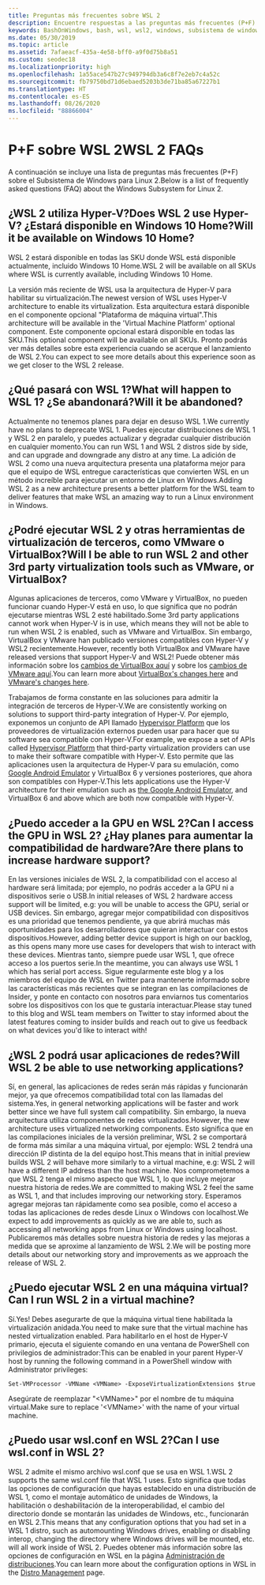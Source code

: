 ```yaml
---
title: Preguntas más frecuentes sobre WSL 2
description: Encuentre respuestas a las preguntas más frecuentes (P+F) sobre el Subsistema de Windows para Linux 2, como "¿Puedo ejecutar WSL 2 en una máquina virtual?".
keywords: BashOnWindows, bash, wsl, wsl2, windows, subsistema de windows para linux, subsistemawindows, ubuntu, debian, suse, windows 10, instalación
ms.date: 05/30/2019
ms.topic: article
ms.assetid: 7afaeacf-435a-4e58-bff0-a9f0d75b8a51
ms.custom: seodec18
ms.localizationpriority: high
ms.openlocfilehash: 1a55ace547b27c949794db3a6c8f7e2eb7c4a52c
ms.sourcegitcommit: fb79750bd71d6ebaed5203b3de71ba85a67227b1
ms.translationtype: HT
ms.contentlocale: es-ES
ms.lasthandoff: 08/26/2020
ms.locfileid: "88866004"
---
```

# <a name="wsl-2-faqs"></a><span data-ttu-id="a6445-104">P+F sobre WSL 2</span><span class="sxs-lookup"><span data-stu-id="a6445-104">WSL 2 FAQs</span></span>

<span data-ttu-id="a6445-105">A continuación se incluye una lista de preguntas más frecuentes (P+F) sobre el Subsistema de Windows para Linux 2.</span><span class="sxs-lookup"><span data-stu-id="a6445-105">Below is a list of frequently asked questions (FAQ) about the Windows Subsystem for Linux 2.</span></span>

## <a name="does-wsl-2-use-hyper-v-will-it-be-available-on-windows-10-home"></a><span data-ttu-id="a6445-106">¿WSL 2 utiliza Hyper-V?</span><span class="sxs-lookup"><span data-stu-id="a6445-106">Does WSL 2 use Hyper-V?</span></span> <span data-ttu-id="a6445-107">¿Estará disponible en Windows 10 Home?</span><span class="sxs-lookup"><span data-stu-id="a6445-107">Will it be available on Windows 10 Home?</span></span>

<span data-ttu-id="a6445-108">WSL 2 estará disponible en todas las SKU donde WSL está disponible actualmente, incluido Windows 10 Home.</span><span class="sxs-lookup"><span data-stu-id="a6445-108">WSL 2 will be available on all SKUs where WSL is currently available, including Windows 10 Home.</span></span>

<span data-ttu-id="a6445-109">La versión más reciente de WSL usa la arquitectura de Hyper-V para habilitar su virtualización.</span><span class="sxs-lookup"><span data-stu-id="a6445-109">The newest version of WSL uses Hyper-V architecture to enable its virtualization.</span></span> <span data-ttu-id="a6445-110">Esta arquitectura estará disponible en el componente opcional "Plataforma de máquina virtual".</span><span class="sxs-lookup"><span data-stu-id="a6445-110">This architecture will be available in the 'Virtual Machine Platform' optional component.</span></span> <span data-ttu-id="a6445-111">Este componente opcional estará disponible en todas las SKU.</span><span class="sxs-lookup"><span data-stu-id="a6445-111">This optional component will be available on all SKUs.</span></span> <span data-ttu-id="a6445-112">Pronto podrás ver más detalles sobre esta experiencia cuando se acerque el lanzamiento de WSL 2.</span><span class="sxs-lookup"><span data-stu-id="a6445-112">You can expect to see more details about this experience soon as we get closer to the WSL 2 release.</span></span>

## <a name="what-will-happen-to-wsl-1-will-it-be-abandoned"></a><span data-ttu-id="a6445-113">¿Qué pasará con WSL 1?</span><span class="sxs-lookup"><span data-stu-id="a6445-113">What will happen to WSL 1?</span></span> <span data-ttu-id="a6445-114">¿Se abandonará?</span><span class="sxs-lookup"><span data-stu-id="a6445-114">Will it be abandoned?</span></span>

<span data-ttu-id="a6445-115">Actualmente no tenemos planes para dejar en desuso WSL 1.</span><span class="sxs-lookup"><span data-stu-id="a6445-115">We currently have no plans to deprecate WSL 1.</span></span> <span data-ttu-id="a6445-116">Puedes ejecutar distribuciones de WSL 1 y WSL 2 en paralelo, y puedes actualizar y degradar cualquier distribución en cualquier momento.</span><span class="sxs-lookup"><span data-stu-id="a6445-116">You can run WSL 1 and WSL 2 distros side by side, and can upgrade and downgrade any distro at any time.</span></span> <span data-ttu-id="a6445-117">La adición de WSL 2 como una nueva arquitectura presenta una plataforma mejor para que el equipo de WSL entregue características que convierten WSL en un método increíble para ejecutar un entorno de Linux en Windows.</span><span class="sxs-lookup"><span data-stu-id="a6445-117">Adding WSL 2 as a new architecture presents a better platform for the WSL team to deliver features that make WSL an amazing way to run a Linux environment in Windows.</span></span>

## <a name="will-i-be-able-to-run-wsl-2-and-other-3rd-party-virtualization-tools-such-as-vmware-or-virtualbox"></a><span data-ttu-id="a6445-118">¿Podré ejecutar WSL 2 y otras herramientas de virtualización de terceros, como VMware o VirtualBox?</span><span class="sxs-lookup"><span data-stu-id="a6445-118">Will I be able to run WSL 2 and other 3rd party virtualization tools such as VMware, or VirtualBox?</span></span>

<span data-ttu-id="a6445-119">Algunas aplicaciones de terceros, como VMware y VirtualBox, no pueden funcionar cuando Hyper-V está en uso, lo que significa que no podrán ejecutarse mientras WSL 2 esté habilitado.</span><span class="sxs-lookup"><span data-stu-id="a6445-119">Some 3rd party applications cannot work when Hyper-V is in use, which means they will not be able to run when WSL 2 is enabled, such as VMware and VirtualBox.</span></span> <span data-ttu-id="a6445-120">Sin embargo, VirtualBox y VMware han publicado versiones compatibles con Hyper-V y WSL2 recientemente.</span><span class="sxs-lookup"><span data-stu-id="a6445-120">However, recently both VirtualBox and VMware have released versions that support Hyper-V and WSL2!</span></span> <span data-ttu-id="a6445-121">Puede obtener más información sobre los [cambios de VirtualBox aquí][1] y sobre los [cambios de VMware aquí][4].</span><span class="sxs-lookup"><span data-stu-id="a6445-121">You can learn more about [VirtualBox's changes here][1] and [VMware's changes here][4].</span></span>

<span data-ttu-id="a6445-122">Trabajamos de forma constante en las soluciones para admitir la integración de terceros de Hyper-V.</span><span class="sxs-lookup"><span data-stu-id="a6445-122">We are consistently working on solutions to support third-party integration of Hyper-V.</span></span> <span data-ttu-id="a6445-123">Por ejemplo, exponemos un conjunto de API llamado [Hypervisor Platform][2] que los proveedores de virtualización externos pueden usar para hacer que su software sea compatible con Hyper-V.</span><span class="sxs-lookup"><span data-stu-id="a6445-123">For example, we expose a set of APIs called [Hypervisor Platform][2] that third-party virtualization providers can use to make their software compatible with Hyper-V.</span></span> <span data-ttu-id="a6445-124">Esto permite que las aplicaciones usen la arquitectura de Hyper-V para su emulación, como [Google Android Emulator][3] y VirtualBox 6 y versiones posteriores, que ahora son compatibles con Hyper-V.</span><span class="sxs-lookup"><span data-stu-id="a6445-124">This lets applications use the Hyper-V architecture for their emulation such as [the Google Android Emulator][3], and VirtualBox 6 and above which are both now compatible with Hyper-V.</span></span>

## <a name="can-i-access-the-gpu-in-wsl-2-are-there-plans-to-increase-hardware-support"></a><span data-ttu-id="a6445-125">¿Puedo acceder a la GPU en WSL 2?</span><span class="sxs-lookup"><span data-stu-id="a6445-125">Can I access the GPU in WSL 2?</span></span> <span data-ttu-id="a6445-126">¿Hay planes para aumentar la compatibilidad de hardware?</span><span class="sxs-lookup"><span data-stu-id="a6445-126">Are there plans to increase hardware support?</span></span>

<span data-ttu-id="a6445-127">En las versiones iniciales de WSL 2, la compatibilidad con el acceso al hardware será limitada; por ejemplo, no podrás acceder a la GPU ni a dispositivos serie o USB.</span><span class="sxs-lookup"><span data-stu-id="a6445-127">In initial releases of WSL 2 hardware access support will be limited, e.g: you will be unable to access the GPU, serial or USB devices.</span></span> <span data-ttu-id="a6445-128">Sin embargo, agregar mejor compatibilidad con dispositivos es una prioridad que tenemos pendiente, ya que abrirá muchas más oportunidades para los desarrolladores que quieran interactuar con estos dispositivos.</span><span class="sxs-lookup"><span data-stu-id="a6445-128">However, adding better device support is high on our backlog, as this opens many more use cases for developers that wish to interact with these devices.</span></span> <span data-ttu-id="a6445-129">Mientras tanto, siempre puede usar WSL 1, que ofrece acceso a los puertos serie.</span><span class="sxs-lookup"><span data-stu-id="a6445-129">In the meantime, you can always use WSL 1 which has serial port access.</span></span> <span data-ttu-id="a6445-130">Sigue regularmente este blog y a los miembros del equipo de WSL en Twitter para mantenerte informado sobre las características más recientes que se integran en las compilaciones de Insider, y ponte en contacto con nosotros para enviarnos tus comentarios sobre los dispositivos con los que te gustaría interactuar.</span><span class="sxs-lookup"><span data-stu-id="a6445-130">Please stay tuned to this blog and WSL team members on Twitter to stay informed about the latest features coming to insider builds and reach out to give us feedback on what devices you'd like to interact with!</span></span>

## <a name="will-wsl-2-be-able-to-use-networking-applications"></a><span data-ttu-id="a6445-131">¿WSL 2 podrá usar aplicaciones de redes?</span><span class="sxs-lookup"><span data-stu-id="a6445-131">Will WSL 2 be able to use networking applications?</span></span>

<span data-ttu-id="a6445-132">Sí, en general, las aplicaciones de redes serán más rápidas y funcionarán mejor, ya que ofrecemos compatibilidad total con las llamadas del sistema.</span><span class="sxs-lookup"><span data-stu-id="a6445-132">Yes, in general networking applications will be faster and work better since we have full system call compatibility.</span></span> <span data-ttu-id="a6445-133">Sin embargo, la nueva arquitectura utiliza componentes de redes virtualizados.</span><span class="sxs-lookup"><span data-stu-id="a6445-133">However, the new architecture uses virtualized networking components.</span></span> <span data-ttu-id="a6445-134">Esto significa que en las compilaciones iniciales de la versión preliminar, WSL 2 se comportará de forma más similar a una máquina virtual, por ejemplo: WSL 2 tendrá una dirección IP distinta de la del equipo host.</span><span class="sxs-lookup"><span data-stu-id="a6445-134">This means that in initial preview builds WSL 2 will behave more similarly to a virtual machine, e.g: WSL 2 will have a different IP address than the host machine.</span></span> <span data-ttu-id="a6445-135">Nos comprometemos a que WSL 2 tenga el mismo aspecto que WSL 1, lo que incluye mejorar nuestra historia de redes.</span><span class="sxs-lookup"><span data-stu-id="a6445-135">We are committed to making WSL 2 feel the same as WSL 1, and that includes improving our networking story.</span></span> <span data-ttu-id="a6445-136">Esperamos agregar mejoras tan rápidamente como sea posible, como el acceso a todas las aplicaciones de redes desde Linux o Windows con localhost.</span><span class="sxs-lookup"><span data-stu-id="a6445-136">We expect to add improvements as quickly as we are able to, such as accessing all networking apps from Linux or Windows using localhost.</span></span> <span data-ttu-id="a6445-137">Publicaremos más detalles sobre nuestra historia de redes y las mejoras a medida que se aproxime al lanzamiento de WSL 2.</span><span class="sxs-lookup"><span data-stu-id="a6445-137">We will be posting more details about our networking story and improvements as we approach the release of WSL 2.</span></span>

## <a name="can-i-run-wsl-2-in-a-virtual-machine"></a><span data-ttu-id="a6445-138">¿Puedo ejecutar WSL 2 en una máquina virtual?</span><span class="sxs-lookup"><span data-stu-id="a6445-138">Can I run WSL 2 in a virtual machine?</span></span>

<span data-ttu-id="a6445-139">Sí.</span><span class="sxs-lookup"><span data-stu-id="a6445-139">Yes!</span></span> <span data-ttu-id="a6445-140">Debes asegurarte de que la máquina virtual tiene habilitada la virtualización anidada.</span><span class="sxs-lookup"><span data-stu-id="a6445-140">You need to make sure that the virtual machine has nested virtualization enabled.</span></span> <span data-ttu-id="a6445-141">Para habilitarlo en el host de Hyper-V primario, ejecuta el siguiente comando en una ventana de PowerShell con privilegios de administrador:</span><span class="sxs-lookup"><span data-stu-id="a6445-141">This can be enabled in your parent Hyper-V host by running the following command in a PowerShell window with Administrator privileges:</span></span>

`Set-VMProcessor -VMName <VMName> -ExposeVirtualizationExtensions $true`

<span data-ttu-id="a6445-142">Asegúrate de reemplazar "&lt;VMName&gt;" por el nombre de tu máquina virtual.</span><span class="sxs-lookup"><span data-stu-id="a6445-142">Make sure to replace '&lt;VMName&gt;' with the name of your virtual machine.</span></span>

## <a name="can-i-use-wslconf-in-wsl-2"></a><span data-ttu-id="a6445-143">¿Puedo usar wsl.conf en WSL 2?</span><span class="sxs-lookup"><span data-stu-id="a6445-143">Can I use wsl.conf in WSL 2?</span></span>

<span data-ttu-id="a6445-144">WSL 2 admite el mismo archivo wsl.conf que se usa en WSL 1.</span><span class="sxs-lookup"><span data-stu-id="a6445-144">WSL 2 supports the same wsl.conf file that WSL 1 uses.</span></span> <span data-ttu-id="a6445-145">Esto significa que todas las opciones de configuración que hayas establecido en una distribución de WSL 1, como el montaje automático de unidades de Windows, la habilitación o deshabilitación de la interoperabilidad, el cambio del directorio donde se montarán las unidades de Windows, etc., funcionarán en WSL 2.</span><span class="sxs-lookup"><span data-stu-id="a6445-145">This means that any configuration options that you had set in a WSL 1 distro, such as automounting Windows drives, enabling or disabling interop, changing the directory where Windows drives will be mounted, etc. will all work inside of WSL 2.</span></span> <span data-ttu-id="a6445-146">Puedes obtener más información sobre las opciones de configuración en WSL en la página [Administración de distribuciones](./wsl-config.md).</span><span class="sxs-lookup"><span data-stu-id="a6445-146">You can learn more about the configuration options in WSL in the [Distro Management](./wsl-config.md) page.</span></span>

 [1]: https://www.virtualbox.org/wiki/Changelog-6.0
 [2]: https://docs.microsoft.com/virtualization/api/
 [3]: https://devblogs.microsoft.com/visualstudio/hyper-v-android-emulator-support/
 [4]: https://blogs.vmware.com/workstation/2020/01/vmware-workstation-tech-preview-20h1.html

